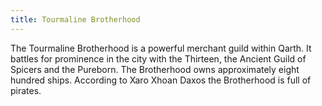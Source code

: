 ```yaml
---
title: Tourmaline Brotherhood
---
```


The Tourmaline Brotherhood is a powerful merchant guild within Qarth. It battles for prominence in the city with the Thirteen, the Ancient Guild of Spicers and the Pureborn. The Brotherhood owns approximately eight hundred ships. According to Xaro Xhoan Daxos the Brotherhood is full of pirates. 


